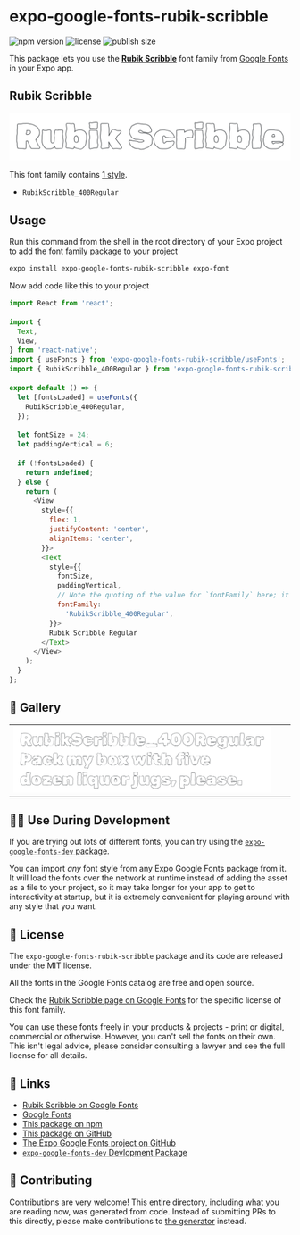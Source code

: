 # expo-google-fonts-rubik-scribble

![npm version](https://flat.badgen.net/npm/v/expo-google-fonts-rubik-scribble)
![license](https://flat.badgen.net/github/license/expo/google-fonts)
![publish size](https://flat.badgen.net/packagephobia/install/expo-google-fonts-rubik-scribble)

This package lets you use the [**Rubik Scribble**](https://fonts.google.com/specimen/Rubik+Scribble) font family from [Google Fonts](https://fonts.google.com/) in your Expo app.

## Rubik Scribble

![Rubik Scribble](./font-family.png)

This font family contains [1 style](#-gallery).

- `RubikScribble_400Regular`

## Usage

Run this command from the shell in the root directory of your Expo project to add the font family package to your project
```sh
expo install expo-google-fonts-rubik-scribble expo-font
```

Now add code like this to your project
```js
import React from 'react';

import {
  Text,
  View,
} from 'react-native';
import { useFonts } from 'expo-google-fonts-rubik-scribble/useFonts';
import { RubikScribble_400Regular } from 'expo-google-fonts-rubik-scribble/400Regular';

export default () => {
  let [fontsLoaded] = useFonts({
    RubikScribble_400Regular,
  });

  let fontSize = 24;
  let paddingVertical = 6;

  if (!fontsLoaded) {
    return undefined;
  } else {
    return (
      <View
        style={{
          flex: 1,
          justifyContent: 'center',
          alignItems: 'center',
        }}>
        <Text
          style={{
            fontSize,
            paddingVertical,
            // Note the quoting of the value for `fontFamily` here; it expects a string!
            fontFamily:
              'RubikScribble_400Regular',
          }}>
          Rubik Scribble Regular
        </Text>
      </View>
    );
  }
};

```

## 🔡 Gallery


||||
|-|-|-|
|![RubikScribble_400Regular](.//400Regular/RubikScribble_400Regular.ttf.png)||||


## 👩‍💻 Use During Development

If you are trying out lots of different fonts, you can try using the [`expo-google-fonts-dev` package](https://github.com/freeboub/google-fonts/tree/master/font-packages/dev#readme).

You can import *any* font style from any Expo Google Fonts package from it. It will load the fonts
over the network at runtime instead of adding the asset as a file to your project, so it may take longer
for your app to get to interactivity at startup, but it is extremely convenient
for playing around with any style that you want.

## 📖 License

The `expo-google-fonts-rubik-scribble` package and its code are released under the MIT license.

All the fonts in the Google Fonts catalog are free and open source.

Check the [Rubik Scribble page on Google Fonts](https://fonts.google.com/specimen/Rubik+Scribble) for the specific license of this font family.

You can use these fonts freely in your products & projects - print or digital, commercial or otherwise. However, you can't sell the fonts on their own. This isn't legal advice, please consider consulting a lawyer and see the full license for all details.

## 🔗 Links

- [Rubik Scribble on Google Fonts](https://fonts.google.com/specimen/Rubik+Scribble)
- [Google Fonts](https://fonts.google.com/)
- [This package on npm](https://www.npmjs.com/package/expo-google-fonts-rubik-scribble)
- [This package on GitHub](https://github.com/freeboub/google-fonts/tree/master/font-packages/rubik-scribble)
- [The Expo Google Fonts project on GitHub](https://github.com/freeboub/google-fonts)
- [`expo-google-fonts-dev` Devlopment Package](https://github.com/freeboub/google-fonts/tree/master/font-packages/dev)

## 🤝 Contributing

Contributions are very welcome! This entire directory, including what you are reading now, was generated from code. Instead of submitting PRs to this directly, please make contributions to [the generator](https://github.com/freeboub/google-fonts/tree/master/packages/generator) instead.
